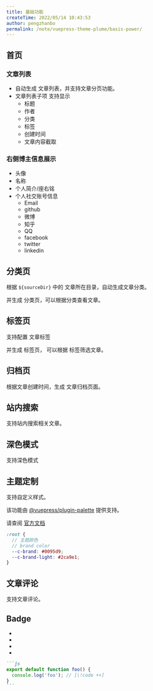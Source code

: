 ```yaml
---
title: 基础功能
createTime: 2022/05/14 10:43:53
author: pengzhanbo
permalink: /note/vuepress-theme-plume/basis-power/
---
```


## 首页

### 文章列表

- 自动生成 文章列表，并支持文章分页功能。
- 文章列表子项 支持显示
  - 标题
  - 作者
  - 分类
  - 标签
  - 创建时间
  - 文章内容截取

### 右侧博主信息展示
- 头像
- 名称
- 个人简介/座右铭
- 个人社交账号信息
  - Email
  - github
  - 微博
  - 知乎
  - QQ
  - facebook
  - twitter
  - linkedin

## 分类页

根据 `${sourceDir}` 中的 文章所在目录，自动生成文章分类。

并生成 分类页，可以根据分类查看文章。

## 标签页

支持配置 文章标签

并生成 标签页， 可以根据 标签筛选文章。

## 归档页

根据文章创建时间，生成 文章归档页面。

## 站内搜索

支持站内搜索相关文章。

## 深色模式

支持深色模式

## 主题定制

支持自定义样式。

该功能由 [@vuepress/plugin-palette](https://v2.vuepress.vuejs.org/zh/reference/plugin/palette.html) 提供支持。 

请查阅 [官方文档](https://v2.vuepress.vuejs.org/zh/reference/plugin/palette.html)

``` scss
:root {
  // 主题颜色
  // brand color
  --c-brand: #0095d9;
  --c-brand-light: #2ca9e1;
}
```

## 文章评论

支持文章评论。

## Badge

- <Badge type="info" text="info" />
- <Badge type="tip" text="Tip" />
- <Badge type="warning" text="Warning" />
- <Badge type="danger" text="Danger" />

````md
```js
export default function foo() {
  console.log('foo'); // [\!code ++]
}
```
````
